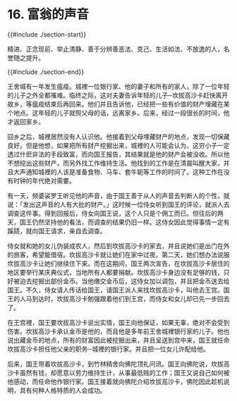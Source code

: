 # 16. 富翁的声音
{{#include ./section-start}}

精进、正念现前、举止清静、善于分辨善恶法、克己、生活如法、不放逸的人，名誉随之提升。

{{#include ./section-end}}

王舍城有一年发生瘟疫。城裡一位银行家、他的妻子和所有的家人，除了一位年轻的儿子之外全都罹难。临终之际，这对夫妻告诉年轻的儿子─坎拔高沙卡赶快离开故乡，等瘟疫结束后再回来。他们并且告诉他，已经把一些有价值的财产埋藏在某个地点。这年轻的儿子就照父母的话，远离家乡。后来，经过一段很长的时间，他才返回家乡。

回乡之后，城裡居然没有人认识他。他接着到父母埋藏财产的地点，发现一切保藏良好。但是他想，如果把所有财产挖掘出来，城裡的人可能会认为，这穷小子一定透过什麽非法的手段致富，而向国王报告，其结果就是他的财产会被没收。所以他不想挖出这些财产，而另外找工作维持生活。他找到的工作是在清晨叫醒大家，并且大声通知城裡的人该是准备食物、马车、套牛轭等工作的时间了。这种工作在没有时钟的年代绝对需要。

有一天，频婆裟罗王听见他的声音，由于国王善于从人的声音去判断人的个性，就说：「发出这声音的人有大批的财产。」这时候一位侍女听到国王的评论，就派人去调查这件事。得到回报后，侍女向国王说，这个人只是个佣工而已。但往后的两天，国王仍然坚持他的看法，而调查的结果仍旧一样。这侍女因此觉得事情一定有蹊跷，就向国王请求，亲自去调查。

侍女就和她的女儿伪装成农人，然后到坎拔高沙卡的家去，并且说她们是出门在外的旅客，希望能借宿。坎拔高沙卡就让她们在家中过夜。第二天，她们想办法说服坎拔高沙卡让她们继续住下来。而在这期间，国王两次宣告，在坎拔高沙卡居住的地区要举行某庆典仪式，当地所有人都要捐献。坎拔高沙卡身边没有足够的钱，只好被迫去挖掘出部份金币。当他缴交金币后，这侍女加以调包，并且把金币送去给国王。不久，侍女请人传话给国王，请国王派人来找坎拔高沙卡，叫他去王宫。国王的人马到达时，坎拔高沙卡勉强跟着他们到王宫，而侍女和女儿却已先一步回去了。

在王宫裡，国王要坎拔高沙卡说出实情，国王向他保证，如果无辜，绝对不会受到伤害。坎拔高沙卡承认金币是他的，而且他是多年前王舍城裡银行家的儿子。他也说出藏金币的地点，所有的财富因此被挖掘出来，并且呈送到宫中来，国王就任命坎拔高沙卡担任他父亲的职务─城裡的银行家。并且把一位女儿许配给他。

后来，国王带着坎拔高沙卡，到竹林精舍向佛陀顶礼问讯。国王向佛陀说，坎拔高沙卡虽然有钱，却愿意以劳力维持生计，从事最低贱的工作；国王又说自己如何被他感动，而任命他作银行家。国王接着就向佛陀介绍坎拔高沙卡，佛陀因此趁机说明，具有何种人格特质的人会成功。

